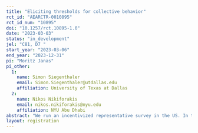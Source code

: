 ```yaml
---
title: "Eliciting thresholds for collective behavior"
rct_id: "AEARCTR-0010895"
rct_id_num: "10895"
doi: "10.1257/rct.10895-1.0"
date: "2023-03-03"
status: "in_development"
jel: "C81, D7 "
start_year: "2023-03-06"
end_year: "2023-12-31"
pi: "Moritz Janas"
pi_other:
  1:
    name: Simon Siegenthaler
    email: Simon.Siegenthaler@utdallas.edu
    affiliation: University of Texas at Dallas
  2:
    name: Nikos Nikiforakis
    email: nikos.nikiforakis@nyu.edu
    affiliation: NYU Abu Dhabi
abstract: "We run an incentivized representative survey in the US. In the survey we elicit individual thresholds for switching from one decision to another decision. Eliciting covariates on attitudes and personality traits allows us to test and estimate our model to predict individual thresholds."
layout: registration
---
```


